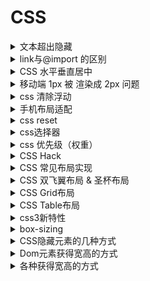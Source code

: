 # CSS

<details>
<summary>文本超出隐藏</summary>

#### 单行

```css
overflow: hidden;
text-overflow:ellipsis;
white-space: nowrap;
```

#### 多行

- 适用于WebKit浏览器及移动端

```css
display: -webkit-box;
-webkit-line-clamp: 3; 
-webkit-box-orient: vertical;
overflow: hidden;
```

注：

- `-webkit-line-clamp` 用来限制在一个块元素显示的文本的行数。 为了实现该效果，它需要组合其他的WebKit属性。常见结合属性：
- `display: -webkit-box` 必须结合的属性 ，将对象作为弹性伸缩盒子模型显示 。
- `-webkit-box-orient` 必须结合的属性 ，设置或检索伸缩盒对象的子元素的排列方式 。

#### 动态计算(结合JS实现)

```
通过生成一个同等宽度 并隐藏的盒模型（div 或者 p） ，然后将文字放入，通过计算行高的方式，递归截取相应长度的文字
```

#### 参考

- [awesome-frontend-interview](https://github.com/zanjs/awesome-frontend-interview/issues/77)

</details>

<details>
<summary>link与@import 的区别</summary>

- 属性功能差别

```
link属于XHTML标签，而@import完全是CSS提供的一种方式。 link标签除了可以加载CSS外，还可以做很多其它的事情，比如定义RSS，定义rel连接属性等，@import就只能加载CSS了
```

- 加载顺序的差别

```
link 会随页面载入，而 @import 引入的 CSS 要等页面加载完，再进行载入。所以有时候浏览@import加载CSS的页面时开始会没有样式（就是闪烁），网速慢的时候还挺明显
```

- 兼容性的差别

```
由于@import是CSS2.1提出的所以老的浏览器不支持，@import只有在IE5以上的才能识别，而link标签无此问题
```

- dom控制样式时的差别

```
当使用javascript控制dom去改变样式的时候，只能使用link标签，因为@import不是dom可以控制的
```

- @import 引入其他样式文件

```
@import可以在css中再次引入其他样式表
```

如：

```css
/* index.css */
@import "other.css";

...

```

```css
/* other.css */
p {color:red;}
```

#### 参考

- [CSS加载方式link和@import的区别](https://blog.csdn.net/hangxingkong/article/details/51645971)

</details>

<details>
<summary>CSS 水平垂直居中</summary>

#### 仅居中元素宽高确定时适用

```html
<div class="outter">
  <div class="inner"></div>
</div>
```

- absolute + 负margin

```css
.outter {
  width: 300px;
  height: 300px;
}

.innner {
  width: 100px;
  height: 100px;

  position: absolute;
  top: 50%;
  left: 50%;
  margin-left: -50px;
  margin-top: -50px;
```

- absolute + margin auto

```css
.outter {
  width: 300px;
  height: 300px;

  position: relative;
}

.innner {
  width: 100px;
  height: 100px;

  position: absolute;
  top: 0;
  left: 0;
  right: 0;
  bottom: 0;
  margin: auto;
}
```

- absolute + calc

```css
.outter {
  width: 300px;
  height: 300px;

  position: relative;
}

.innner {
  width: 100px;
  height: 100px;

  position: absolute;
  top: calc(50% - 50px);
  left: calc(50% - 50px);
```

#### 居中元素不定宽高适用

- absolute + transform

```css
.outter {
  width: 300px;
  height: 300px;

  position: relative;
}

.innner {
  width: 100px;
  height: 100px;

  position: absolute;
  top: 50%;
  left: 50%;
  transform: translate(-50%, -50%);
}
```

- [writing-mode](https://www.cnblogs.com/xiaofenguo/p/6168865.html)

- lineheight

```css
.outter {
  line-height: 300px;
  text-align: center;
  font-size: 0px;
}

.innner {
  font-size: 16px;
  display: inline-block;
  vertical-align: middle;
  line-height: initial;
```

- table-cell

```css
.outter {
  display: table-cell;
  text-align: center;
  vertical-align: middle;
}

.innner {
  display: inline-block;
}
```

- flex

```css
.outter {
  display: flex;
  justify-content: center;
  align-items: center;
}

.innner {
  display: inline-block;
}
```

- grid

```css
.outter {
  display: grid;
}

.innner {
  align-self: center;
  justify-self: center;
}
```


#### 参考

- [水平垂直居中](https://github.com/yanhaijing/vertical-center)

</details>

<details>
<summary>移动端 1px 被 渲染成 2px 问题</summary>

> 开发移动端web项目时经常遇到设置border:1px，但是显示的边框却为2px或是3px粗细，这是因为设备像素比devicePixelRatio为2或3引起的

#### 参考

- [设备像素比devicePixelRatio简单介绍](https://www.zhangxinxu.com/wordpress/2012/08/window-devicepixelratio/)
- [7种方法解决移动端Retina屏幕1px边框问题](https://www.jianshu.com/p/7e63f5a32636)

</details>

<details>
<summary>css 清除浮动</summary>

#### 参考

- [css 清除浮动](https://www.cnblogs.com/Gabriel-Wei/p/6184392.html)

</details>

<details>
<summary>手机布局适配</summary>

#### 参考

- [了解真实的『REM』手机屏幕适配](https://github.com/hbxeagle/rem/blob/master/README.md)
- [前端：『REM』手机屏幕高清适配方案](https://github.com/hbxeagle/rem/blob/master/HD_ADAPTER.md)

</details>

<details>
<summary>css reset</summary>

> HTML标签在浏览器中都有默认的样式，不同的浏览器的默认样式之间存在差别,默认样式可能会给我们带来多浏览器兼容性问题，影响开发效率

#### 参考

- [css-reset 代码](https://segmentfault.com/a/1190000009369872)

</details>

<details>
<summary>css选择器</summary>

- 标签选择
- 类选择器
- ID选择器
- 全局选择器
- 组合选择器
- 继承选择器
- 伪类选择器
- 字符串匹配的属性选择符

#### 参考

- [CSS 选择器参考手册](http://www.w3school.com.cn/cssref/css_selectors.asp)

</details>

<details>
<summary>css 优先级（权重）</summary>

`!important(不可更改)` > `内联样式(1000)` > `ID选择器(100)` > `类选择器(10)` > `标签选择器(1)`

#### 参考

- [css 样式重写无效， 如何生效 !important](https://github.com/zanjs/awesome-frontend-interview/issues/38)

</details>

<details>
<summary>CSS Hack</summary>

> 不同的浏览器对CSS的解析结果是不同的，因此会导致相同的CSS输出的页面效果不同，这就需要CSS Hack来解决浏览器局部的兼容性问题。而这个针对不同的浏览器写不同的CSS 代码的过程，就叫CSS Hack

#### 常用的 CSS Hack

```css
/* CSS属性级Hack */
color:red; /* 所有浏览器可识别*/
_color:red; /* 仅IE6 识别 */
*color:red; /* IE6、IE7 识别 */
+color:red; /* IE6、IE7 识别 */
*+color:red; /* IE6、IE7 识别 */
[color:red; /* IE6、IE7 识别 */
color:red9; /* IE6、IE7、IE8、IE9 识别 */
color:red; /* IE8、IE9 识别*/
color:red9; /* 仅IE9识别 */
color:red ; /* 仅IE9识别 */
color:red!important; /* IE6 不识别!important*/
```

```css
/* CSS选择符级Hack */
*html #demo { color:red;} /* 仅IE6 识别 */
*+html #demo { color:red;} /* 仅IE7 识别 */
body:nth-of-type(1) #demo { color:red;} /* IE9+、FF3.5+、Chrome、Safari、Opera 可以识别 */
head:first-child+body #demo { color:red; } /* IE7+、FF、Chrome、Safari、Opera 可以识别 */
:root #demo { color:red9; } : /* 仅IE9识别 */
```

```css
/* IE条件注释Hack */
<!--[if IE]>此处内容只有IE可见<![endif]--> 
<!--[if IE 6]>此处内容只有IE6.0可见<![endif]--> 
<!--[if IE 7]>此处内容只有IE7.0可见<![endif]--> 
<!--[if !IE 7]>此处内容只有IE7不能识别，其他版本都能识别，当然要在IE5以上。<![endif]-->
<!--[if gt IE 6]> IE6以上版本可识别,IE6无法识别 <![endif]-->
<!--[if gte IE 7]> IE7以及IE7以上版本可识别 <![endif]-->
<!--[if lt IE 7]> 低于IE7的版本才能识别，IE7无法识别。 <![endif]-->
<!--[if lte IE 7]> IE7以及IE7以下版本可识别<![endif]-->
<!--[if !IE]>此处内容只有非IE可见<![endif]-->
```

#### 参考

- [CSS Hack](https://github.com/zanjs/awesome-frontend-interview/issues/26)

</details>

<details>
<summary>CSS 常见布局实现</summary>

#### 参考

- [干货!各种常见布局实现](https://juejin.im/post/5aa252ac518825558001d5de)

</details>

<details>
<summary>CSS 双飞翼布局 & 圣杯布局</summary>

- 双飞翼布局

```html
<body>
<div id="hd">header</div> 
  <div id="middle">
    <div id="inside">middle</div>
  </div>
  <div id="left">left</div>
  <div id="right">right</div>
  <div id="footer">footer</div>
</body>
```
- 圣杯布局

```html
<body>
<div id="hd">header</div>
<div id="bd">
  <div id="middle">middle</div>
  <div id="left">left</div>
  <div id="right">right</div>
</div>
<div id="footer">footer</div>
</body>
```

> 双飞翼布局是在middle的div里又插入一个div，通过调整内部div的margin值，实现中间栏自适应，内容写到内部div中

> 思路：通过 `float` 浮动，脱离文档流，中间 `100%`, 左边 `-100%`, 右边 `-width` 实现在同一行，然后通过 `position` 左右修正距离，并清除浮动

#### 参考

- [CSS 圣杯布局](https://www.jianshu.com/p/ffc6cbfa759b)
- [圣杯布局和双飞翼布局的理解和区别](https://www.cnblogs.com/lovemomo/p/4885866.html)

</details>

<details>
<summary>CSS Grid布局</summary>

#### 参考

- [CSS 网格布局学习指南](https://blog.jirengu.com/?p=990)

</details>

<details>
<summary>CSS Table布局</summary>

#### 参考

- [html5 div布局与table布局](https://blog.csdn.net/csdn9_14/article/details/53177614)

</details>

<details>
<summary>css3新特性</summary>

#### 参考

- [css3新特性](https://juejin.im/post/5a0c184c51882531926e4294)

</details>

<details>
<summary>box-sizing</summary>

> 设置CSS盒模型为标准模型或IE模型。标准模型的宽度只包括content，二IE模型包括border和padding
box-sizing属性可以为三个值之一：

- `content-box`，默认值，只计算内容的宽度，border和padding不计算入width之内
- `padding-box`，padding计算入宽度内
- `border-box`，border和padding计算入宽度之内

> ie盒模型算上border、padding及自身（不算margin），标准的只算上自身窗体的大小 css设置方法如下

```css
/* 标准模型 */
box-sizing:content-box;
 /*IE模型*/
box-sizing:border-box;
```

#### 参考

- [box-sizing是什么](https://juejin.im/post/5a954add6fb9a06348538c0d)

</details>

<details>
<summary>CSS隐藏元素的几种方式</summary>

- display:none
- visibility:hidden
- opacity:0
- height=width=0
- position
- z-index

#### 参考

- [CSS知识总结](https://juejin.im/post/5a954add6fb9a06348538c0d)

</details>

<details>
<summary>Dom元素获得宽高的方式</summary>

- dom.style.width/height

> 这种方式只能取到dom元素内联样式所设置的宽高，也就是说如果该节点的样式是在style标签中或外联的CSS文件中设置的话，通过这种方法是获取不到dom的宽高的。

- dom.currentStyle.width/height

>这种方式获取的是在页面渲染完成后的结果，就是说不管是哪种方式设置的样式，都能获取到。但这种方式只有IE浏览器支持。

- window.getComputedStyle(dom).width/height 　
　
> 这种方式的原理和2是一样的，这个可以兼容更多的浏览器，通用性好一些。

- dom.getBoundingClientRect().width/height 　　

> 这种方式是根据元素在视窗中的绝对位置来获取宽高的

- dom.offsetWidth/offsetHeight 　　

> 最常用的，也是兼容最好的。

#### 参考

- [前端常见面试题汇总](https://www.geekjc.com/ebook/detail/5ba5bcae7143880b09cb4d54)

</details>

<details>
<summary>各种获得宽高的方式</summary>

- 获取屏幕的高度和宽度（屏幕分辨率）： window.screen.height/width
- 获取屏幕工作区域的高度和宽度（去掉状态栏）： window.screen.availHeight/availWidth
- 网页全文的高度和宽度： document.body.scrollHeight/Width
- 滚动条卷上去的高度和向右卷的宽度： document.body.scrollTop/scrollLeft
- 网页可见区域的高度和宽度（不加边线）： document.body.clientHeight/clientWidth
- 网页可见区域的高度和宽度（加边线）： document.body.offsetHeight/offsetWidth

#### 参考

- [前端常见面试题汇总](https://www.geekjc.com/ebook/detail/5ba5bcae7143880b09cb4d54)

</details>
